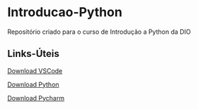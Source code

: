 # Introducao-Python

Repositório criado para o curso de Introdução a Python da DIO

## Links-Úteis

[Download VSCode](https://code.visualstudio.com/download)

[Download Python](https://www.python.org/downloads/)

[Download Pycharm](https://www.jetbrains.com/pt-br/pycharm/download/#section=linux)

